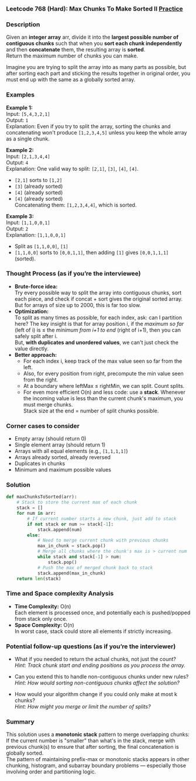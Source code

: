 ### Leetcode 768 (Hard): Max Chunks To Make Sorted II [Practice](https://leetcode.com/problems/max-chunks-to-make-sorted-ii)

### Description  
Given an **integer array** arr, divide it into the **largest possible number of contiguous chunks** such that when you **sort each chunk independently** and then **concatenate** them, the resulting array is **sorted**.  
Return the maximum number of chunks you can make.

Imagine you are trying to split the array into as many parts as possible, but after sorting each part and sticking the results together in original order, you must end up with the same as a globally sorted array.

### Examples  

**Example 1:**  
Input: `[5,4,3,2,1]`  
Output: `1`  
Explanation: Even if you try to split the array, sorting the chunks and concatenating won't produce `[1,2,3,4,5]` unless you keep the whole array as a single chunk.

**Example 2:**  
Input: `[2,1,3,4,4]`  
Output: `4`  
Explanation: One valid way to split: `[2,1]`, `[3]`, `[4]`, `[4]`.  
- `[2,1]` sorts to `[1,2]`
- `[3]` (already sorted)
- `[4]` (already sorted)
- `[4]` (already sorted)  
Concatenating them: `[1,2,3,4,4]`, which is sorted.

**Example 3:**  
Input: `[1,1,0,0,1]`  
Output: `2`  
Explanation: `[1,1,0,0,1]`  
- Split as `[1,1,0,0]`, `[1]`  
- `[1,1,0,0]` sorts to `[0,0,1,1]`, then adding `[1]` gives `[0,0,1,1,1]` (sorted).

### Thought Process (as if you’re the interviewee)  
- **Brute-force idea:**  
  Try every possible way to split the array into contiguous chunks, sort each piece, and check if concat + sort gives the original sorted array. But for arrays of size up to 2000, this is far too slow.  
- **Optimization:**  
To split as many times as possible, for each index, ask: can I partition here? The key insight is that for array position i, if the *maximum so far* (left of i) is ≤ the *minimum from i+1 to end* (right of i+1), then you can safely split after i.  
But, **with duplicates and unordered values**, we can't just check the value directly.  
- **Better approach:**  
  - For each index i, keep track of the max value seen so far from the left.
  - Also, for every position from right, precompute the min value seen from the right.
  - At a boundary where leftMax ≤ rightMin, we can split. Count splits.
  - For even more efficient O(n) and less code: use a **stack**. Whenever the incoming value is less than the current chunk's maximum, you must merge chunks.  
Stack size at the end = number of split chunks possible.

### Corner cases to consider  
- Empty array (should return 0)
- Single element array (should return 1)
- Arrays with all equal elements (e.g., `[1,1,1,1]`)
- Arrays already sorted, already reversed
- Duplicates in chunks
- Minimum and maximum possible values

### Solution

```python
def maxChunksToSorted(arr):
    # Stack to store the current max of each chunk
    stack = []
    for num in arr:
        # If current number starts a new chunk, just add to stack
        if not stack or num >= stack[-1]:
            stack.append(num)
        else:
            # Need to merge current chunk with previous chunks
            max_in_chunk = stack.pop()
            # Merge all chunks where the chunk's max is > current num
            while stack and stack[-1] > num:
                stack.pop()
            # Push the max of merged chunk back to stack
            stack.append(max_in_chunk)
    return len(stack)
```

### Time and Space complexity Analysis  

- **Time Complexity:** O(n)  
  Each element is processed once, and potentially each is pushed/popped from stack only once.
- **Space Complexity:** O(n)  
  In worst case, stack could store all elements if strictly increasing.

### Potential follow-up questions (as if you’re the interviewer)  

- What if you needed to return the actual chunks, not just the count?  
  *Hint: Track chunk start and ending positions as you process the array.*

- Can you extend this to handle non-contiguous chunks under new rules?  
  *Hint: How would sorting non-contiguous chunks affect the solution?*

- How would your algorithm change if you could only make at most k chunks?  
  *Hint: How might you merge or limit the number of splits?*

### Summary
This solution uses a **monotonic stack** pattern to merge overlapping chunks:  
If the current number is "smaller" than what's in the stack, merge with previous chunk(s) to ensure that after sorting, the final concatenation is globally sorted.  
The pattern of maintaining prefix-max or monotonic stacks appears in other chunking, histogram, and subarray boundary problems — especially those involving order and partitioning logic.